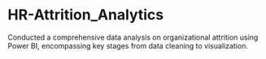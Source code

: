 # HR-Attrition_Analytics
Conducted a comprehensive data analysis on organizational attrition using Power BI, encompassing key stages from data cleaning to visualization.
